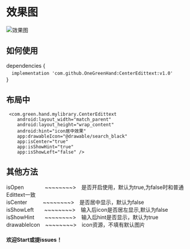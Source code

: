 # 效果图
![效果图](https://github.com/OneGreenHand/CenterEdittext/blob/master/pictor/gif.gif?raw=true)  
## 如何使用
dependencies {  
　`implementation 'com.github.OneGreenHand:CenterEdittext:v1.0'`   
}  
## 布局中  
     <com.green.hand.mylibrary.CenterEdittext
        android:layout_width="match_parent"
        android:layout_height="wrap_content"
        android:hint="icon居中效果"
        app:drawableIcon="@drawable/search_black"
        app:isCenter="true"
        app:isShowHint="true"
        app:isShowLeft="false" />           

## **其他方法**  
isOpen　　　　~~~~~~~~>　是否开启使用，默认为true,为false时和普通Edittext一致  
isCenter　　　~~~~~~~~>　是否居中显示，默认为false  
isShowLeft　　~~~~~~~~>　输入后icon是否居左显示,默认为false  
isShowHint　　~~~~~~~~>　输入后hint是否显示，默认为true  
drawableIcon　~~~~~~~~>　icon资源，不填有默认图片  
#### **欢迎Start或提issues！**